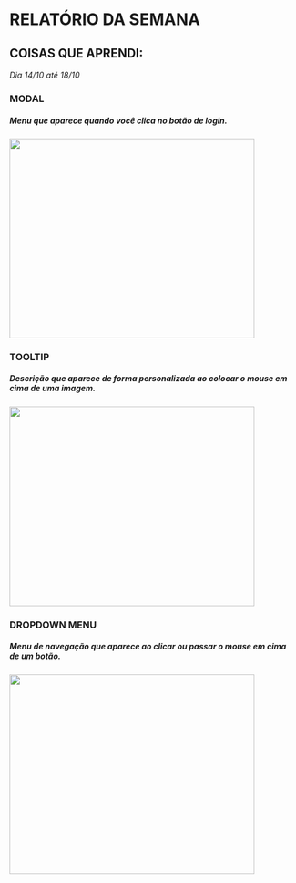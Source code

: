 # RELATÓRIO DA SEMANA

## COISAS QUE APRENDI:
*Dia 14/10 até 18/10*

### MODAL
##### Menu que aparece quando você clica no botão de login.  
<img src="https://github.com/user-attachments/assets/3791cf3c-46e5-4eef-ae22-882b88cfc63e" width=430px height=350px>

### TOOLTIP
##### Descrição que aparece de forma personalizada ao colocar o mouse em cima de uma imagem.
<img src="https://github.com/user-attachments/assets/d77d39ab-bc00-40f0-b0c4-3c71b98a7418" width=430px height=350px>

### DROPDOWN MENU
##### Menu de navegação que aparece ao clicar ou passar o mouse em cima de um botão.
<img src="https://github.com/user-attachments/assets/6e66445d-2e73-429b-a48a-ae7509f6eb6f" width=430px height=350px>
